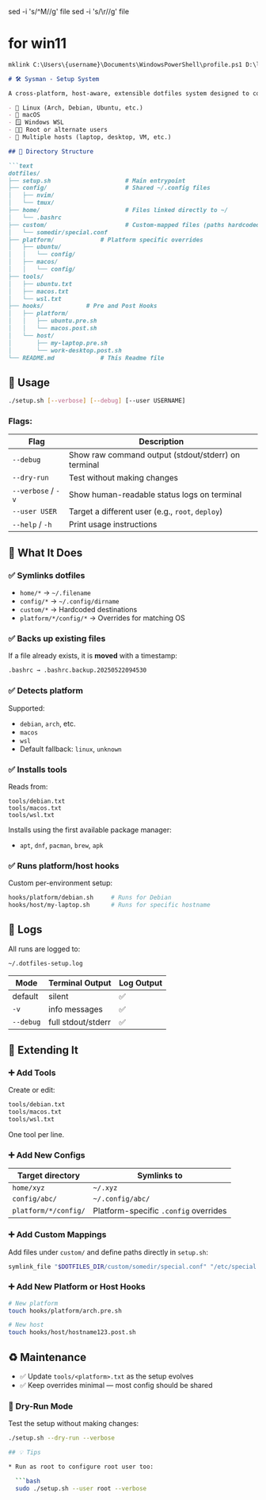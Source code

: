 sed -i 's/^M//g' file
sed -i 's/\r//g' file

# for win11
```cmd
mklink C:\Users\{username}\Documents\WindowsPowerShell\profile.ps1 D:\linx\.sysman\windows\powershell\profile.ps1
```


````markdown
# 🛠️ Sysman - Setup System

A cross-platform, host-aware, extensible dotfiles system designed to configure development environments for:

- 🐧 Linux (Arch, Debian, Ubuntu, etc.)
- 🍏 macOS
- 🪟 Windows WSL
- 🧑‍💻 Root or alternate users
- 🎯 Multiple hosts (laptop, desktop, VM, etc.)

## 📁 Directory Structure

```text
dotfiles/
├── setup.sh                     # Main entrypoint
├── config/                      # Shared ~/.config files
│   ├── nvim/
│   └── tmux/
├── home/                        # Files linked directly to ~/
│   └── .bashrc
├── custom/                      # Custom-mapped files (paths hardcoded in setup)
│   └── somedir/special.conf
├── platform/			  # Platform specific overrides
│   ├── ubuntu/
│   │   └── config/
│   ├── macos/
│   │   └── config/
├── tools/
│   ├── ubuntu.txt
│   ├── macos.txt
│   └── wsl.txt
├── hooks/			  # Pre and Post Hooks
│   ├── platform/
│   │   ├── ubuntu.pre.sh
│   │   └── macos.post.sh
│   └── host/
│       ├── my-laptop.pre.sh
│       └── work-desktop.post.sh
└── README.md			  # This Readme file
````

## 🚀 Usage

```bash
./setup.sh [--verbose] [--debug] [--user USERNAME]
```

### Flags:

| Flag               | Description                                         |
| ------------------ | --------------------------------------------------- |
| `--debug`          | Show raw command output (stdout/stderr) on terminal |
| `--dry-run`          | Test without making changes |
| `--verbose` / `-v` | Show human-readable status logs on terminal         |
| `--user USER`      | Target a different user (e.g., `root`, `deploy`)    |
| `--help` / `-h`    | Print usage instructions                            |


## 🔗 What It Does

### ✅ Symlinks dotfiles

* `home/*` → `~/.filename`
* `config/*` → `~/.config/dirname`
* `custom/*` → Hardcoded destinations
* `platform/*/config/*` → Overrides for matching OS

### ✅ Backs up existing files

If a file already exists, it is **moved** with a timestamp:

```bash
.bashrc → .bashrc.backup.20250522094530
```

### ✅ Detects platform

Supported:

* `debian`, `arch`, etc.
* `macos`
* `wsl`
* Default fallback: `linux`, `unknown`

### ✅ Installs tools

Reads from:

```text
tools/debian.txt
tools/macos.txt
tools/wsl.txt
```

Installs using the first available package manager:

* `apt`, `dnf`, `pacman`, `brew`, `apk`

### ✅ Runs platform/host hooks

Custom per-environment setup:

```bash
hooks/platform/debian.sh     # Runs for Debian
hooks/host/my-laptop.sh      # Runs for specific hostname
```


## 📝 Logs

All runs are logged to:

```bash
~/.dotfiles-setup.log
```

| Mode      | Terminal Output    | Log Output |
| --------- | ------------------ | ---------- |
| default   | silent             | ✅          |
| `-v`      | info messages      | ✅          |
| `--debug` | full stdout/stderr | ✅          |


## 🧩 Extending It

### ➕ Add Tools

Create or edit:

```bash
tools/debian.txt
tools/macos.txt
tools/wsl.txt
```

One tool per line.


### ➕ Add New Configs

| Target directory     | Symlinks to                           |
| -------------------- | ------------------------------------- |
| `home/xyz`           | `~/.xyz`                              |
| `config/abc/`        | `~/.config/abc/`                      |
| `platform/*/config/` | Platform-specific `.config` overrides |


### ➕ Add Custom Mappings

Add files under `custom/` and define paths directly in `setup.sh`:

```bash
symlink_file "$DOTFILES_DIR/custom/somedir/special.conf" "/etc/special.conf"
```


### ➕ Add New Platform or Host Hooks

```bash
# New platform
touch hooks/platform/arch.pre.sh

# New host
touch hooks/host/hostname123.post.sh
```



## ♻️ Maintenance

* ✅ Update `tools/<platform>.txt` as the setup evolves
* ✅ Keep overrides minimal — most config should be shared


### 🧪 Dry-Run Mode

Test the setup without making changes:

```bash
./setup.sh --dry-run --verbose

## 💡 Tips

* Run as root to configure root user too:

  ```bash
  sudo ./setup.sh --user root --verbose
  ```

